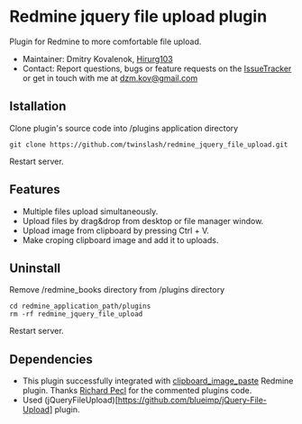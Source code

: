 # Redmine jquery file upload plugin

Plugin for Redmine to more comfortable file upload.

* Maintainer: Dmitry Kovalenok, [Hirurg103](https://github.com/Hirurg103)
* Contact: Report questions, bugs or feature requests on the [IssueTracker](https://github.com/twinslash/redmine_books/issues) or get in touch with me at [dzm.kov@gmail.com](mailto:dzm.kov@gmail.com)

## Istallation

Clone plugin's source code into /plugins application directory
```console
git clone https://github.com/twinslash/redmine_jquery_file_upload.git
```
Restart server.

## Features

* Multiple files upload simultaneously.
* Upload files by drag&drop from desktop or file manager window.
* Upload image from clipboard by pressing Ctrl + V.
* Make croping clipboard image and add it to uploads.

## Uninstall

Remove /redmine_books directory from /plugins directory
```console
cd redmine_application_path/plugins
rm -rf redmine_jquery_file_upload
```

Restart server.

## Dependencies

* This plugin successfully integrated with [clipboard_image_paste](https://github.com/peclik/clipboard_image_paste) Redmine plugin. Thanks [Richard Pecl](https://github.com/peclik) for the commented plugins code.
* Used  (jQueryFileUpload)[https://github.com/blueimp/jQuery-File-Upload] plugin.
